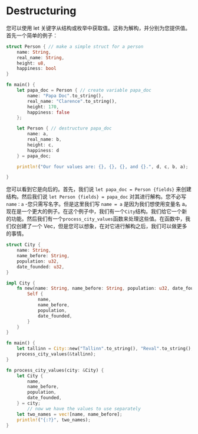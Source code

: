 # Destructuring

您可以使用 let 关键字从结构或枚举中获取值。这称为解构，并分别为您提供值。首先一个简单的例子：

```rs
struct Person { // make a simple struct for a person
    name: String,
    real_name: String,
    height: u8,
    happiness: bool
}

fn main() {
    let papa_doc = Person { // create variable papa_doc
        name: "Papa Doc".to_string(),
        real_name: "Clarence".to_string(),
        height: 170,
        happiness: false
    };

    let Person { // destructure papa_doc
        name: a,
        real_name: b,
        height: c,
        happiness: d
    } = papa_doc;

    println!("Our four values are: {}, {}, {}, and {}.", d, c, b, a);

}
```

您可以看到它是向后的。首先，我们说 `let papa_doc = Person {fields}` 来创建结构。然后我们说 `let Person {fields} = papa_doc` 对其进行解构。您不必写`name：a` -您只需写名字。但是这里我们写 `name = a` 是因为我们想使用变量名 a。现在是一个更大的例子。在这个例子中，我们有一个`City`结构。我们给它一个新的功能。然后我们有一个`process_city_values`函数来处理这些值。在函数中，我们仅创建了一个 Vec，但是您可以想象，在对它进行解构之后，我们可以做更多的事情。

```rs
struct City {
    name: String,
    name_before: String,
    population: u32,
    date_founded: u32,
}

impl City {
    fn new(name: String, name_before: String, population: u32, date_founded: u32) -> Self {
        Self {
            name,
            name_before,
            population,
            date_founded,
        }
    }
}

fn main() {
    let tallinn = City::new("Tallinn".to_string(), "Reval".to_string(), 426_538, 1219);
    process_city_values(&tallinn);
}

fn process_city_values(city: &City) {
    let City {
        name,
        name_before,
        population,
        date_founded,
    } = city;
        // now we have the values to use separately
    let two_names = vec![name, name_before];
    println!("{:?}", two_names);
}

```

